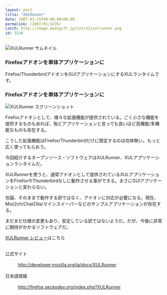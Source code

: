 ```yaml
---
layout: post
title: "XULRunner"
date: 2007-01-15T09:00:00+09:00
permalink: /2007/01/3235/
catch: http://image.moongift.jp/intro2/xulrunner.png
id: 3226
---
```

 ![XULRunner サムネイル](http://image.moongift.jp/intro2/xulrunner.t.png "XULRunner サムネイル")
  

### Firefoxアドオンを単体アプリケーションに
  
Firefox/ThunderbirdアドオンをGUIアプリケーションにするXULランタイムです。  
<!--more-->  

### Firefoxアドオンを単体アプリケーションに
  

![XULRunner スクリーンショット](http://image.moongift.jp/intro2/xulrunner.png "XULRunner スクリーンショット")

  

Firefoxアドオンとして、様々な拡張機能が提供されている。ごく小さな機能を提供するものもあれば、殆どアプリケーションと言っても良いほど高機能/多機能なものも存在する。

  

こうした拡張機能はFirefox/Thunderbirdだけに限定するのは勿体無い。もっと広く使ってもらおう。

  

今回紹介するオープンソース・ソフトウェアはXULRunner、XULアプリケーションランタイムだ。

  

XULRunnerを使うと、通常アドオンとして提供されているXULアプリケーションをFirefoxやThunderbirdなしに動作させる事ができる。まさにGUIアプリケーションと変わらない。

  

勿論、そのままで動作する訳ではなく、アドオンに対応が必要になる。現在、Moz2ch/ChatZilla/マインスイーパーなどのサンプルアプリケーションが存在する。

  

まだまだ仕様の変更もあり、安定している訳ではないようだ。だが、今後に非常に期待がかかるソフトウェアだ。

  

[XULRunner レビュー](http://oss.moongift.jp/review/i-3254.html)はこちら

  
<dl>
<br><dt>公式サイト</dt>
<br><dd><a href="http://developer.mozilla.org/ja/docs/XULRunner" target="_blank">http://developer.mozilla.org/ja/docs/XULRunner</a></dd>
<br><dt>日本語情報</dt>
<br><dd><a href="http://firefox.geckodev.org/index.php?XULRunner" target="_blank">http://firefox.geckodev.org/index.php?XULRunner</a></dd>
<br>
</dl>